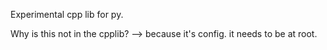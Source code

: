 Experimental cpp lib for py.

Why is this not in the cpplib? --> because it's config. it needs to be at root.